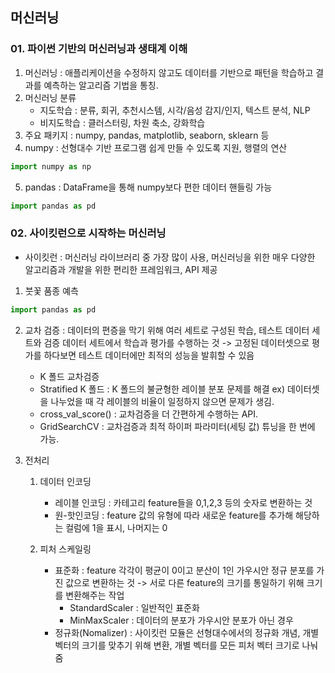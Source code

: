## 머신러닝

### 01. 파이썬 기반의 머신러닝과 생태계 이해
   1) 머신러닝 : 애플리케이션을 수정하지 않고도 데이터를 기반으로 패턴을 학습하고 결과를 예측하는 알고리즘 기법을 통칭.
   2) 머신러닝 분류
      - 지도학습 : 분류, 회귀, 추천시스템, 시각/음성 감지/인지, 텍스트 분석, NLP
      - 비지도학습 : 클러스터링, 차원 축소, 강화학습
   3) 주요 패키지 : numpy, pandas, matplotlib, seaborn, sklearn 등
   4) numpy : 선형대수 기반 프로그램 쉽게 만들 수 있도록 지원, 행렬의 연산

```python
import numpy as np
```
   5) pandas : DataFrame을 통해 numpy보다 편한 데이터 핸들링 가능
```python
import pandas as pd
```

### 02. 사이킷런으로 시작하는 머신러닝
- 사이킷런 : 머신러닝 라이브러리 중 가장 많이 사용, 머신러닝을 위한 매우 다양한 알고리즘과 개발을 위한 편리한 프레임워크, API 제공


1. 붓꽃 품종 예측
```python
import pandas as pd
```

2. 교차 검증 : 데이터의 편증을 막기 위해 여러 세트로 구성된 학습, 테스트 데이터 세트와 검증 데이터 세트에서 학습과 평가를 수행하는 것 -> 고정된 데이터셋으로 평가를 하다보면 테스트 데이터에만 최적의 성능을 발휘할 수 있음

   - K 폴드 교차검증
   - Stratified K 폴드 : K 폴드의 불균형한 레이블 분포 문제를 해결  ex) 데이터셋을 나누었을 때 각 레이블의 비율이 일정하지 않으면 문제가 생김.
   - cross_val_score() : 교차검증을 더 간편하게 수행하는 API.
   - GridSearchCV : 교차검증과 최적 하이퍼 파라미터(세팅 값) 튜닝을 한 번에 가능.


3. 전처리
   1. 데이터 인코딩
      - 레이블 인코딩 : 카테고리 feature들을 0,1,2,3 등의 숫자로 변환하는 것
      - 원-핫인코딩 : feature 값의 유형에 따라 새로운 feature를 추가해 해당하는 컬럼에 1을 표시, 나머지는 0

   2. 피처 스케일링
      - 표준화 : feature 각각이 평균이 0이고 분산이 1인 가우시안 정규 분포를 가진 값으로 변환하는 것
      -> 서로 다른 feature의 크기를 통일하기 위해 크기를 변환해주는 작업 
        - StandardScaler : 일반적인 표준화 
        - MinMaxScaler : 데이터의 분포가 가우시안 분포가 아닌 경우
      - 정규화(Nomalizer) : 사이킷런 모듈은 선형대수에서의 정규화 개념, 개별 벡터의 크기를 맞추기 위해 변환, 개별 벡터를 모든 피처 벡터 크기로 나눠줌 
